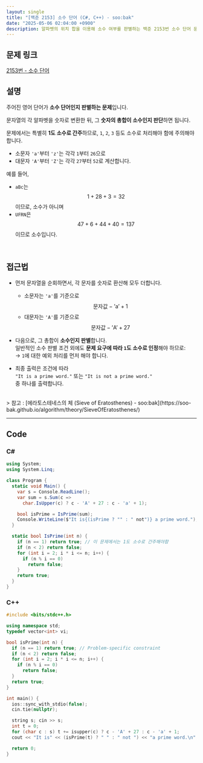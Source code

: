 ```yaml
---
layout: single
title: "[백준 2153] 소수 단어 (C#, C++) - soo:bak"
date: "2025-05-06 02:04:00 +0900"
description: 알파벳의 위치 합을 이용해 소수 여부를 판별하는 백준 2153번 소수 단어 문제의 C# 및 C++ 풀이 및 해설
---
```


## 문제 링크
[2153번 - 소수 단어](https://www.acmicpc.net/problem/2153)

## 설명
주어진 영어 단어가 **소수 단어인지 판별하는 문제**입니다.

문자열의 각 알파벳을 숫자로 변환한 뒤, 그 **숫자의 총합이 소수인지 판단**하면 됩니다.

문제에서는 특별히 **1도 소수로 간주**하므로, `1`, `2`, `3` 등도 소수로 처리해야 함에 주의해야 합니다.

- 소문자 `'a'`부터 `'z'`는 각각 `1`부터 `26`으로
- 대문자 `'A'`부터 `'Z'`는 각각 `27`부터 `52`로 계산합니다.

예를 들어,
- `aBc`는 $$1 + 28 + 3 = 32$$이므로, 소수가 아니며
- `UFRN`은 $$47 + 6 + 44 + 40 = 137$$이므로 소수입니다.

<br>

## 접근법
- 먼저 문자열을 순회하면서, 각 문자를 숫자로 환산해 모두 더합니다.
  - 소문자는 `'a'`를 기준으로 $$\text{문자값} -\text{'a'} + 1$$
  - 대문자는 `'A'`를 기준으로 $$\text{문자값} -\text{'A'} + 27$$

- 다음으로, 그 총합이 **소수인지 판별**합니다.<br>
  일반적인 소수 판별 조건 외에도 **문제 요구에 따라 `1`도 소수로 인정**해야 하므로:<br>
  → `1`에 대한 예외 처리를 먼저 해야 합니다.

- 최종 출력은 조건에 따라<br>
  `"It is a prime word."` 또는 `"It is not a prime word."`<br>
  중 하나를 출력합니다.

<br>
> 참고 : [에라토스테네스의 체 (Sieve of Eratosthenes) - soo:bak](https://soo-bak.github.io/algorithm/theory/SieveOfEratosthenes/)

<br>

---

## Code

### C#

```csharp
using System;
using System.Linq;

class Program {
  static void Main() {
    var s = Console.ReadLine();
    var sum = s.Sum(c =>
      char.IsUpper(c) ? c - 'A' + 27 : c - 'a' + 1);

    bool isPrime = IsPrime(sum);
    Console.WriteLine($"It is{(isPrime ? "" : " not")} a prime word.");
  }

  static bool IsPrime(int n) {
    if (n == 1) return true; // 이 문제에서는 1도 소수로 간주해야함
    if (n < 2) return false;
    for (int i = 2; i * i <= n; i++) {
      if (n % i == 0)
        return false;
    }
    return true;
  }
}
```

### C++

```cpp
#include <bits/stdc++.h>

using namespace std;
typedef vector<int> vi;

bool isPrime(int n) {
  if (n == 1) return true; // Problem-specific constraint
  if (n < 2) return false;
  for (int i = 2; i * i <= n; i++) {
    if (n % i == 0)
      return false;
  }
  return true;
}

int main() {
  ios::sync_with_stdio(false);
  cin.tie(nullptr);

  string s; cin >> s;
  int t = 0;
  for (char c : s) t += isupper(c) ? c - 'A' + 27 : c - 'a' + 1;
  cout << "It is" << (isPrime(t) ? " " : " not ") << "a prime word.\n";

  return 0;
}
```
